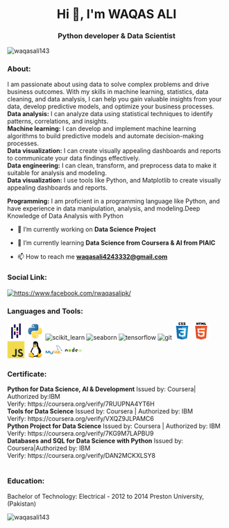<h1 align="center">Hi 👋, I'm WAQAS ALI</h1>
<h3 align="center">Python developer & Data Scientist</h3>

<p align="left"> <img src="https://komarev.com/ghpvc/?username=waqasali143&label=Profile%20views&color=0e75b6&style=flat" alt="waqasali143" /> </p>
<h3 align="left">About:</h3>
<p> I am passionate about using data to solve complex problems and drive business outcomes. With my skills in machine learning, statistics, data cleaning, and data analysis, I can help you gain valuable insights from your data, develop predictive models, and optimize your business processes.<br>
<strong>Data analysis:</strong> I can analyze data using statistical techniques to identify patterns, correlations, and insights.<br>
<strong>Machine learning:</strong> I can develop and implement machine learning algorithms to build predictive models and automate decision-making processes.<br>
<strong>Data visualization:</strong> I can create visually appealing dashboards and reports to communicate your data findings effectively.<br>
<strong>Data engineering:</strong> I can clean, transform, and preprocess data to make it suitable for analysis and modeling.<br>
<strong>Data visualization:</strong> I use tools like Python, and Matplotlib to create visually appealing dashboards and reports.<br>
  
<strong>Programming:</strong> I am proficient in a programming language like Python, and have experience in data manipulation, analysis, and modeling.Deep Knowledge of Data Analysis with Python
</p>

- 🔭 I’m currently working on **Data Science Project**

- 🌱 I’m currently learning **Data Science from Coursera & AI from PIAIC**

- 📫 How to reach me **waqasali4243332@gmail.com**


<h3 align="left">Social Link:</h3>
<p align="left">
<a href="https://fb.com/https://www.facebook.com/rwaqasalipk/" target="blank"><img align="center" src="https://raw.githubusercontent.com/rahuldkjain/github-profile-readme-generator/master/src/images/icons/Social/facebook.svg" alt="https://www.facebook.com/rwaqasalipk/" height="30" width="40" /></a>


</p>

<h3 align="left">Languages and Tools:</h3>
<p align="left"> <a ="https://pandas.pydata.org/" target="_blank" rel="noreferrer"> <img src="https://raw.githubusercontent.com/devicons/devicon/2ae2a900d2f041da66e950e4d48052658d850630/icons/pandas/pandas-original.svg" alt="pandas" width="40" height="40"/> </a> <a ="https://www.python.org" target="_blank" rel="noreferrer"> <img src="https://raw.githubusercontent.com/devicons/devicon/master/icons/python/python-original.svg" alt="python" width="40" height="40"/> </a> <a ="https://scikit-learn.org/" target="_blank" rel="noreferrer"> <img src="https://upload.wikimedia.org/wikipedia/commons/0/05/Scikit_learn_logo_small.svg" alt="scikit_learn" width="40" height="40"/> </a> <a ="https://seaborn.pydata.org/" target="_blank" rel="noreferrer"> <img src="https://seaborn.pydata.org/_images/logo-mark-lightbg.svg" alt="seaborn" width="40" height="40"/> </a> <a ="https://www.tensorflow.org" target="_blank" rel="noreferrer"> <img src="https://www.vectorlogo.zone/logos/tensorflow/tensorflow-icon.svg" alt="tensorflow" width="40" height="40"/> </a> <a ="https://git-scm.com/" target="_blank" rel="noreferrer"> <img src="https://www.vectorlogo.zone/logos/git-scm/git-scm-icon.svg" alt="git" width="40" height="40"/> <a ="https://www.w3schools.com/css/" target="_blank" rel="noreferrer"> <img src="https://raw.githubusercontent.com/devicons/devicon/master/icons/css3/css3-original-wordmark.svg" alt="css3" width="40" height="40"/> </a> </a> <a ="https://www.w3.org/html/" target="_blank" rel="noreferrer"> <img src="https://raw.githubusercontent.com/devicons/devicon/master/icons/html5/html5-original-wordmark.svg" alt="html5" width="40" height="40"/> </a> <a ="https://developer.mozilla.org/en-US/docs/Web/JavaScript" target="_blank" rel="noreferrer"> <img src="https://raw.githubusercontent.com/devicons/devicon/master/icons/javascript/javascript-original.svg" alt="javascript" width="40" height="40"/> </a> <a ="https://www.linux.org/" target="_blank" rel="noreferrer"> <img src="https://raw.githubusercontent.com/devicons/devicon/master/icons/linux/linux-original.svg" alt="linux" width="40" height="40"/> </a> <a ="https://www.mysql.com/" target="_blank" rel="noreferrer"> <img src="https://raw.githubusercontent.com/devicons/devicon/master/icons/mysql/mysql-original-wordmark.svg" alt="mysql" width="40" height="40"/> </a> <a ="https://nodejs.org" target="_blank" rel="noreferrer"> <img src="https://raw.githubusercontent.com/devicons/devicon/master/icons/nodejs/nodejs-original-wordmark.svg" alt="nodejs" width="40" height="40"/> </a> 

</p>
<h3 align="left">Certificate:</h3>
<strong>Python for Data Science, AI & Development</strong> Issued by: Coursera| 
Authorized by:IBM<br>
Verify: https://coursera.org/verify/7RUUPNA4YT6H<br>
<strong>Tools for Data Science</strong> Issued by: Coursera | Authorized by: IBM<br>
Verify: https://coursera.org/verify/VXQZ9JLPAMC6<br>
<strong>Python Project for Data Science</strong> Issued by: Coursera | Authorized by: 
IBM<br>
Verify: https://coursera.org/verify/7KG9M7LAPBU9<br>
<strong>Databases and SQL for Data Science with Python</strong> Issued  by: 
Coursera|Authorized by: IBM<br>
Verify: https://coursera.org/verify/DAN2MCKXLSY8<br>
<br>
<h3 align="left">Education:</h3>
Bachelor of Technology: Electrical - 2012 to 2014
Preston University, (Pakistan)
<p>
  
</p>


<p><img align="left" src="https://github-readme-stats.vercel.app/api/top-langs?username=waqasali143&show_icons=true&locale=en&layout=compact" alt="waqasali143" /></p>



